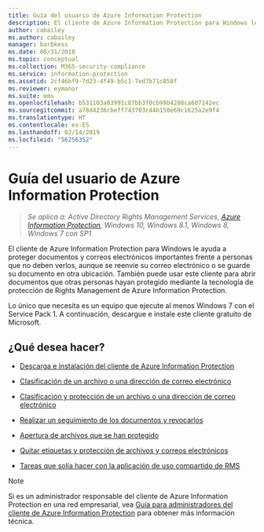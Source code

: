 ```yaml
---
title: Guía del usuario de Azure Information Protection
description: El cliente de Azure Information Protection para Windows le ayuda a proteger documentos y correos electrónicos importantes frente a personas que no deben verlos, aunque se reenvíe su correo electrónico o se guarde su documento en otra ubicación.
author: cabailey
ms.author: cabailey
manager: barbkess
ms.date: 08/31/2018
ms.topic: conceptual
ms.collection: M365-security-compliance
ms.service: information-protection
ms.assetid: 2cf46bf9-7d23-4f49-b5c1-7ed7b71c858f
ms.reviewer: eymanor
ms.suite: ems
ms.openlocfilehash: b531103a03991c87bb3f0cb99b4288ca607142ec
ms.sourcegitcommit: a78d4236cbeff743703c44b150e69c1625a2e9f4
ms.translationtype: HT
ms.contentlocale: es-ES
ms.lasthandoff: 02/14/2019
ms.locfileid: "56256352"
---
```

# <a name="azure-information-protection-user-guide"></a>Guía del usuario de Azure Information Protection

>*Se aplica a: Active Directory Rights Management Services, [Azure Information Protection](https://azure.microsoft.com/pricing/details/information-protection), Windows 10, Windows 8.1, Windows 8, Windows 7 con SP1*

El cliente de Azure Information Protection para Windows le ayuda a proteger documentos y correos electrónicos importantes frente a personas que no deben verlos, aunque se reenvíe su correo electrónico o se guarde su documento en otra ubicación. También puede usar este cliente para abrir documentos que otras personas hayan protegido mediante la tecnología de protección de Rights Management de Azure Information Protection.

Lo único que necesita es un equipo que ejecute al menos Windows 7 con el Service Pack 1. A continuación, descargue e instale este cliente gratuito de Microsoft.


## <a name="what-do-you-want-to-do"></a>¿Qué desea hacer?

- [Descarga e instalación del cliente de Azure Information Protection](install-client-app.md)

- [Clasificación de un archivo o una dirección de correo electrónico](client-classify.md)

- [Clasificación y protección de un archivo o una dirección de correo electrónico](client-classify-protect.md)

- [Realizar un seguimiento de los documentos y revocarlos](client-track-revoke.md)

- [Apertura de archivos que se han protegido](client-view-use-files.md)

- [Quitar etiquetas y protección de archivos y correos electrónicos](client-remove-label-protection.md)

- [Tareas que solía hacer con la aplicación de uso compartido de RMS](upgrade-client-app.md)


> [!NOTE]
> Si es un administrador responsable del cliente de Azure Information Protection en una red empresarial, vea [Guía para administradores del cliente de Azure Information Protection](client-admin-guide.md) para obtener más información técnica. 


